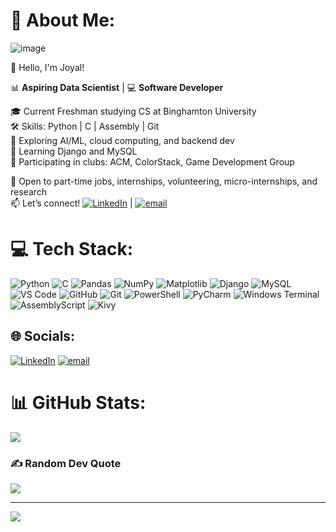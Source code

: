 # 💫 About Me:
![image](https://github.com/user-attachments/assets/dc13aa4e-1c91-49a6-956c-613c4ca4aaff)



👋 Hello, I'm Joyal!

📊 **Aspiring Data Scientist** | 💻 **Software Developer** 

🎓 Current Freshman studying CS at Binghamton University  
🛠️ Skills: Python | C | Assembly | Git  
🤖 Exploring AI/ML, cloud computing, and backend dev  
🧠 Learning Django and MySQL  
👥 Participating in clubs: ACM, ColorStack, Game Development Group  

💼 Open to part-time jobs, internships, volunteering, micro-internships, and research  
📫 Let’s connect! [![LinkedIn](https://img.shields.io/badge/LinkedIn-%230077B5.svg?logo=linkedin&logoColor=white)](https://www.linkedin.com/in/joyal-paul-955280354/) | [![email](https://img.shields.io/badge/Email-D14836?logo=gmail&logoColor=white)](mailto:joyalmathewpaul@gmail.com) 




# 💻 Tech Stack:
![Python](https://img.shields.io/badge/python-3670A0?style=for-the-badge&logo=python&logoColor=ffdd54) ![C](https://img.shields.io/badge/c-%2300599C.svg?style=for-the-badge&logo=c&logoColor=white) ![Pandas](https://img.shields.io/badge/pandas-%23150458.svg?style=for-the-badge&logo=pandas&logoColor=white) ![NumPy](https://img.shields.io/badge/numpy-%23013243.svg?style=for-the-badge&logo=numpy&logoColor=white) ![Matplotlib](https://img.shields.io/badge/Matplotlib-%23ffffff.svg?style=for-the-badge&logo=Matplotlib&logoColor=black) ![Django](https://img.shields.io/badge/django-%23092E20.svg?style=for-the-badge&logo=django&logoColor=white) ![MySQL](https://img.shields.io/badge/mysql-4479A1.svg?style=for-the-badge&logo=mysql&logoColor=white) ![VS Code](https://img.shields.io/badge/VS%20Code-%23007ACC?style=for-the-badge&logo=visual-studio-code&logoColor=white) ![GitHub](https://img.shields.io/badge/github-%23121011.svg?style=for-the-badge&logo=github&logoColor=white) ![Git](https://img.shields.io/badge/git-%23F05033.svg?style=for-the-badge&logo=git&logoColor=white) ![PowerShell](https://img.shields.io/badge/PowerShell-%235391FE.svg?style=for-the-badge&logo=powershell&logoColor=white) ![PyCharm](https://img.shields.io/badge/PyCharm-%23000000?style=for-the-badge&logo=pycharm&logoColor=white) ![Windows Terminal](https://img.shields.io/badge/Windows%20Terminal-%234D4D4D.svg?style=for-the-badge&logo=windows-terminal&logoColor=white) ![AssemblyScript](https://img.shields.io/badge/assembly%20script-%23000000.svg?style=for-the-badge&logo=assemblyscript&logoColor=white) ![Kivy](https://img.shields.io/badge/Kivy-%23A8E06B?style=for-the-badge&logo=kivy&logoColor=white) 


## 🌐 Socials:
[![LinkedIn](https://img.shields.io/badge/LinkedIn-%230077B5.svg?logo=linkedin&logoColor=white)](https://www.linkedin.com/in/joyal-paul-955280354/) [![email](https://img.shields.io/badge/Email-D14836?logo=gmail&logoColor=white)](mailto:joyalmathewpaul@gmail.com) 

# 📊 GitHub Stats:
![](https://github-readme-stats.vercel.app/api/top-langs/?username=JoyalMPaul&theme=dark&hide_border=false&include_all_commits=false&count_private=false&layout=compact)

### ✍️ Random Dev Quote
![](https://quotes-github-readme.vercel.app/api?type=horizontal&theme=radical)

---
[![](https://visitcount.itsvg.in/api?id=JoyalMPaul&icon=0&color=0)](https://visitcount.itsvg.in)

<!-- Proudly created with GPRM ( https://gprm.itsvg.in ) -->
